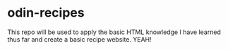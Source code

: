 # odin-recipes

This repo will be used to apply the basic HTML knowledge I have learned thus far and create a basic recipe website. YEAH!
